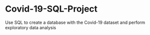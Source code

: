 # Covid-19-SQL-Project
Use SQL to create a database with the Covid-19 dataset and perform exploratory data analysis
